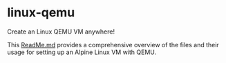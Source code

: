 # linux-qemu
Create an Linux QEMU VM anywhere!

This [ReadMe.md](src/os/alpine/ReadMe.md) provides a comprehensive overview of the files and their usage for setting up an Alpine Linux VM with QEMU.

